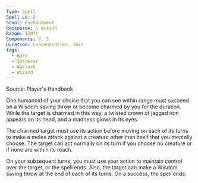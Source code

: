 ```yaml
---
Type: Spell
Spell LV: 2
Scool: Enchantment
Ressource: 1 action
Range: 120ft
Components: V, S
Duration: Concentration, 1min
tags:
  - Bard
  - Sorcerer
  - Warlock
  - Wizard
---
```

Source: Player's Handbook

One humanoid of your choice that you can see within range must succeed on a Wisdom saving throw or become charmed by you for the duration. While the target is charmed in this way, a twisted crown of jagged iron appears on its head, and a madness glows in its eyes.

The charmed target must use its action before moving on each of its turns to make a melee attack against a creature other than itself that you mentally choose. The target can act normally on its turn if you choose no creature or if none are within its reach.

On your subsequent turns, you must use your action to maintain control over the target, or the spell ends. Also, the target can make a Wisdom saving throw at the end of each of its turns. On a success, the spell ends.